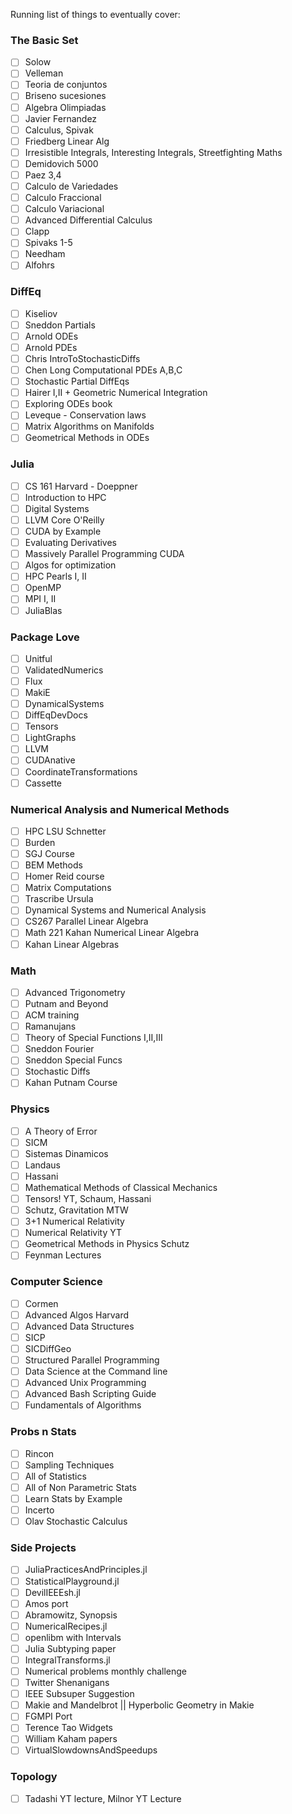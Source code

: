 Running list of things to eventually cover:

### The Basic Set

- [ ] Solow 
- [ ] Velleman
- [ ] Teoria de conjuntos
- [ ] Briseno sucesiones
- [ ] Algebra Olimpiadas
- [ ] Javier Fernandez
- [ ] Calculus, Spivak
- [ ] Friedberg Linear Alg
- [ ] Irresistible Integrals, Interesting Integrals, Streetfighting Maths
- [ ] Demidovich 5000
- [ ] Paez 3,4
- [ ] Calculo de Variedades
- [ ] Calculo Fraccional
- [ ] Calculo Variacional
- [ ] Advanced Differential Calculus
- [ ] Clapp
- [ ] Spivaks 1-5
- [ ] Needham
- [ ] Alfohrs

### DiffEq

- [ ] Kiseliov
- [ ] Sneddon Partials
- [ ] Arnold ODEs
- [ ] Arnold PDEs
- [ ] Chris IntroToStochasticDiffs
- [ ] Chen Long Computational PDEs A,B,C
- [ ] Stochastic Partial DiffEqs
- [ ] Hairer I,II + Geometric Numerical Integration
- [ ] Exploring ODEs book
- [ ] Leveque - Conservation laws
- [ ] Matrix Algorithms on Manifolds
- [ ] Geometrical Methods in ODEs

### Julia

- [ ] CS 161 Harvard - Doeppner
- [ ] Introduction to HPC
- [ ] Digital Systems
- [ ] LLVM Core O'Reilly
- [ ] CUDA by Example
- [ ] Evaluating Derivatives
- [ ] Massively Parallel Programming CUDA
- [ ] Algos for optimization
- [ ] HPC Pearls I, II
- [ ] OpenMP
- [ ] MPI I, II
- [ ] JuliaBlas

### Package Love
- [ ] Unitful
- [ ] ValidatedNumerics
- [ ] Flux
- [ ] MakiE
- [ ] DynamicalSystems
- [ ] DiffEqDevDocs
- [ ] Tensors
- [ ] LightGraphs
- [ ] LLVM
- [ ] CUDAnative
- [ ] CoordinateTransformations
- [ ] Cassette

### Numerical Analysis and Numerical Methods

- [ ] HPC LSU Schnetter
- [ ] Burden
- [ ] SGJ Course
- [ ] BEM Methods
- [ ] Homer Reid course
- [ ] Matrix Computations
- [ ] Trascribe Ursula
- [ ] Dynamical Systems and Numerical Analysis
- [ ] CS267 Parallel Linear Algebra
- [ ] Math 221 Kahan Numerical Linear Algebra
- [ ] Kahan Linear Algebras

### Math

- [ ] Advanced Trigonometry
- [ ] Putnam and Beyond
- [ ] ACM training
- [ ] Ramanujans
- [ ] Theory of Special Functions I,II,III
- [ ] Sneddon Fourier
- [ ] Sneddon Special Funcs
- [ ] Stochastic Diffs
- [ ] Kahan Putnam Course

### Physics

- [ ] A Theory of Error
- [ ] SICM
- [ ] Sistemas Dinamicos
- [ ] Landaus
- [ ] Hassani
- [ ] Mathematical Methods of Classical Mechanics
- [ ] Tensors! YT, Schaum, Hassani
- [ ] Schutz, Gravitation MTW
- [ ] 3+1 Numerical Relativity
- [ ] Numerical Relativity YT
- [ ] Geometrical Methods in Physics Schutz
- [ ] Feynman Lectures

### Computer Science

- [ ] Cormen
- [ ] Advanced Algos Harvard
- [ ] Advanced Data Structures
- [ ] SICP
- [ ] SICDiffGeo
- [ ] Structured Parallel Programming
- [ ] Data Science at the Command line
- [ ] Advanced Unix Programming
- [ ] Advanced Bash Scripting Guide
- [ ] Fundamentals of Algorithms

### Probs n Stats

- [ ] Rincon
- [ ] Sampling Techniques
- [ ] All of Statistics
- [ ] All of Non Parametric Stats
- [ ] Learn Stats by Example
- [ ] Incerto
- [ ] Olav Stochastic Calculus

### Side Projects

- [ ] JuliaPracticesAndPrinciples.jl
- [ ] StatisticalPlayground.jl
- [ ] DevilIEEEsh.jl
- [ ] Amos port
- [ ] Abramowitz, Synopsis
- [ ] NumericalRecipes.jl
- [ ] openlibm with Intervals
- [ ] Julia Subtyping paper
- [ ] IntegralTransforms.jl
- [ ] Numerical problems monthly challenge
- [ ] Twitter Shenanigans
- [ ] IEEE Subsuper Suggestion
- [ ] Makie and Mandelbrot || Hyperbolic Geometry in Makie
- [ ] FGMPI Port
- [ ] Terence Tao Widgets
- [ ] William Kaham papers
- [ ] VirtualSlowdownsAndSpeedups

### Topology

- [ ] Tadashi YT lecture, Milnor YT Lecture

